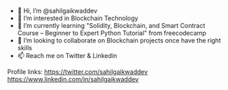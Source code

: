 - 👋 Hi, I’m @sahilgaikwaddev
- 👀 I’m interested in Blockchain Technology
- 🌱 I’m currently learning "Solidity, Blockchain, and Smart Contract Course – Beginner to Expert Python Tutorial" from freecodecamp
- 💞️ I’m looking to collaborate on Blockchain projects once have the right skills
- 📫 Reach me on Twitter & Linkedin 

Profile links:
https://twitter.com/sahilgaikwaddev
https://www.linkedin.com/in/sahilgaikwaddev

<!---
sahilgaikwaddev/sahilgaikwaddev is a ✨ special ✨ repository because its `README.md` (this file) appears on your GitHub profile.
You can click the Preview link to take a look at your changes.
--->
